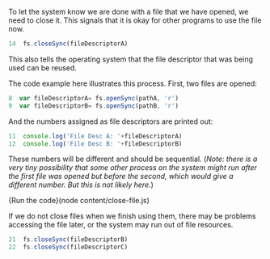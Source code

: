 To let the system know we are done with a file that we have opened, we need to close it. This signals that it is okay for other programs to use the file now.

```javascript
14  fs.closeSync(fileDescriptorA)
```

This also tells the operating system that the file descriptor that was being used can be reused.

The code example here illustrates this process. First, two files are opened:
```javascript
8  var fileDescriptorA= fs.openSync(pathA, 'r')  
9  var fileDescriptorB= fs.openSync(pathB, 'r')
```
And the numbers assigned as file descriptors are printed out:
```javascript
11  console.log('File Desc A: '+fileDescriptorA)   
12  console.log('File Desc B: '+fileDescriptorB) 
```
These numbers will be different and should be sequential. (*Note: there is a very tiny possibility that some other process on the system might run after the first file was opened but before the second, which would give a different number. But this is not likely here.*)

{Run the code}(node content/close-file.js)

If we do not close files when we finish using them, there may be problems accessing the file later, or the system may run out of file resources.

```javascript
21  fs.closeSync(fileDescriptorB)
22  fs.closeSync(fileDescriptorC)
```

